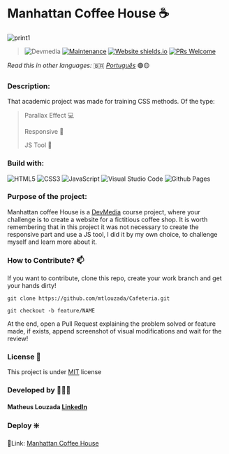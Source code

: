 # Manhattan Coffee House ☕

![print1](https://github.com/mtlouzada/Cafeteria/assets/120414065/45f894e1-0732-4cec-8a64-757639d77c7d)

> ![Devmedia](https://img.shields.io/badge/DevMedia-E7ECEB?style=for-the-badge&logo=appium&logoColor=83B81A) [![Maintenance](https://img.shields.io/badge/Maintained%3F-yes-green.svg)](https://GitHub.com/Naereen/StrapDown.js/graphs/commit-activity) [![Website shields.io](https://img.shields.io/website-up-down-green-red/http/shields.io.svg)](http://shields.io/) [![PRs Welcome](https://img.shields.io/badge/PRs-welcome-brightgreen.svg?style=flat-square)](http://makeapullrequest.com) 

_Read this in other languages:_ 🇧🇷 [_Português_](./translations/README-ptBR.md) 🟢🟡

### Description:

That academic project was made for training CSS methods. Of the type:

> Parallax Effect 💻
>
> Responsive 📱
>
> JS Tool 🔧


### Build with:
![HTML5](https://img.shields.io/badge/html5-%23E34F26.svg?style=for-the-badge&logo=html5&logoColor=white) ![CSS3](https://img.shields.io/badge/css3-%231572B6.svg?style=for-the-badge&logo=css3&logoColor=white) ![JavaScript](https://img.shields.io/badge/javascript-%23323330.svg?style=for-the-badge&logo=javascript&logoColor=%23F7DF1E) ![Visual Studio Code](https://img.shields.io/badge/Visual%20Studio%20Code-0078d7.svg?style=for-the-badge&logo=visual-studio-code&logoColor=white) ![Github Pages](https://img.shields.io/badge/github%20pages-121013?style=for-the-badge&logo=github&logoColor=white)


### Purpose of the project:

Manhattan coffee House is a [DevMedia](https://www.devmedia.com.br/) course project, where your challenge is to create a website for a fictitious coffee shop. It is worth remembering that in this project it was not necessary to create the responsive part and use a JS tool, I did it by my own choice, to challenge myself and learn more about it.

### How to Contribute? 📫

If you want to contribute, clone this repo, create your work branch and get your hands dirty!

```
git clone https://github.com/mtlouzada/Cafeteria.git
```

```
git checkout -b feature/NAME
```

At the end, open a Pull Request explaining the problem solved or feature made, if exists, append screenshot of visual modifications and wait for the review!

### License 📃

This project is under [MIT](https://github.com/mtlouzada/Cafeteria/blob/main/LICENSE) license

### Developed by 🧑🏻‍💻
#### Matheus Louzada [LinkedIn](https://www.linkedin.com/in/matheus-louzadaa)

### Deploy ❇️
🔗Link: [Manhattan Coffee House](https://mtlouzada.github.io/Manhattan-Coffee-House/)
